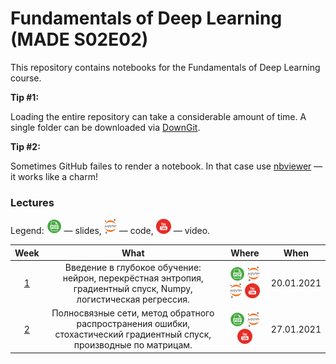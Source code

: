 # Fundamentals of Deep Learning (MADE S02E02)
This repository contains notebooks for the Fundamentals of Deep Learning course.

**Tip #1:**

Loading the entire repository can take a considerable amount of time. A single folder can be downloaded via [DownGit](https://downgit.github.io/).

**Tip #2:**

Sometimes GitHub failes to render a notebook. In that case use [nbviewer](https://nbviewer.jupyter.org/) — it works like a charm!

### Lectures

Legend: ![](./icons/pdf.png) — slides, ![](./icons/jupyter.png) — code, ![](./icons/youtube.png) — video.

Week | What | Where | When
:--: | :--: | :---: | :--:
[1](https://data.mail.ru/curriculum/program/lesson/16355/) | Введение в глубокое обучение: нейрон, перекрёстная энтропия, градиентный спуск, Numpy, логистическая регрессия. | [![](./icons/pdf.png)](https://github.com/Illumaria/made-deep-learning/blob/master/01-intro-dl-logreg-20-01-2021/01_intro_dl_logreg.pdf) [![](./icons/jupyter.png)](https://github.com/Illumaria/made-deep-learning/blob/master/01-intro-dl-logreg-20-01-2021/01_numpy.ipynb) [![](./icons/jupyter.png)](https://github.com/Illumaria/made-deep-learning/blob/master/01-intro-dl-logreg-20-01-2021/01_logreg.ipynb) [![](./icons/youtube.png)](https://youtu.be/WiFQF8sTxko) | 20.01.2021
[2](https://data.mail.ru/curriculum/program/lesson/16356/) | Полносвязные сети, метод обратного распространения ошибки, стохастический градиентный спуск, производные по матрицам. | [![](./icons/pdf.png)](https://github.com/Illumaria/made-deep-learning/blob/master/02-fc-nets-backprop-27-01-2021/02_fc_nets_backprop.pdf) [![](./icons/jupyter.png)](https://github.com/Illumaria/made-deep-learning/blob/master/02-fc-nets-backprop-27-01-2021/02_fc_nets_backprop.ipynb) [![](./icons/youtube.png)](https://youtu.be/OUsKEHaOLtE) | 27.01.2021
